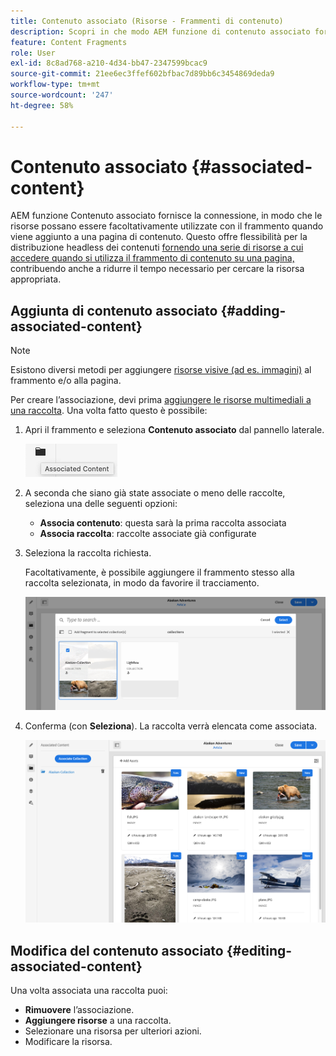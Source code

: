 ```yaml
---
title: Contenuto associato (Risorse - Frammenti di contenuto)
description: Scopri in che modo AEM funzione di contenuto associato fornisce la connessione in modo che le risorse possano essere utilizzate facoltativamente con il frammento quando viene aggiunto a una pagina di contenuto, aggiungendo ulteriore flessibilità alla distribuzione di contenuto headless.
feature: Content Fragments
role: User
exl-id: 8c8ad768-a210-4d34-bb47-2347599bcac9
source-git-commit: 21ee6ec3ffef602bfbac7d89bb6c3454869deda9
workflow-type: tm+mt
source-wordcount: '247'
ht-degree: 58%

---
```


# Contenuto associato {#associated-content}

AEM funzione Contenuto associato fornisce la connessione, in modo che le risorse possano essere facoltativamente utilizzate con il frammento quando viene aggiunto a una pagina di contenuto. Questo offre flessibilità per la distribuzione headless dei contenuti [fornendo una serie di risorse a cui accedere quando si utilizza il frammento di contenuto su una pagina,](/help/sites-cloud/authoring/fundamentals/content-fragments.md#using-associated-content) contribuendo anche a ridurre il tempo necessario per cercare la risorsa appropriata.

## Aggiunta di contenuto associato {#adding-associated-content}

>[!NOTE]
>
>Esistono diversi metodi per aggiungere [risorse visive (ad es. immagini)](/help/assets/content-fragments/content-fragments.md#fragments-with-visual-assets) al frammento e/o alla pagina.

Per creare l’associazione, devi prima [aggiungere le risorse multimediali a una raccolta](/help/assets/manage-collections.md). Una volta fatto questo è possibile:

1. Apri il frammento e seleziona **Contenuto associato** dal pannello laterale.

   ![Contenuto associato](assets/cfm-assoc-content-01.png)

1. A seconda che siano già state associate o meno delle raccolte, seleziona una delle seguenti opzioni:

   * **Associa contenuto**: questa sarà la prima raccolta associata
   * **Associa raccolta**: raccolte associate già configurate

1. Seleziona la raccolta richiesta.

   Facoltativamente, è possibile aggiungere il frammento stesso alla raccolta selezionata, in modo da favorire il tracciamento.

   ![Seleziona la raccolta](assets/cfm-assoc-content-02.png)

1. Conferma (con **Seleziona**). La raccolta verrà elencata come associata.

   ![cfm-6420-05](assets/cfm-assoc-content-03.png)

## Modifica del contenuto associato {#editing-associated-content}

Una volta associata una raccolta puoi:

* **Rimuovere** l’associazione.
* **Aggiungere risorse** a una raccolta.
* Selezionare una risorsa per ulteriori azioni.
* Modificare la risorsa.
